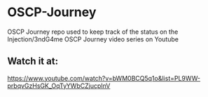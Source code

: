# OSCP-Journey
OSCP Journey repo used to keep track of the status on the Injection/3ndG4me OSCP Journey video series on Youtube

## Watch it at:
https://www.youtube.com/watch?v=bWM0BCQ5q1o&list=PL9WW-prbqvGzHsGK_OqTyYWbCZjucpInV
